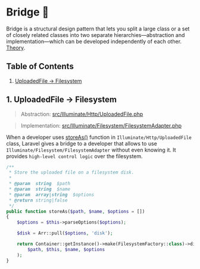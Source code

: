 # Bridge :bridge_at_night:

Bridge is a structural design pattern that lets you split a large class or a set of closely related classes into two separate hierarchies—abstraction and implementation—which can be developed independently of each other. [Theory](https://refactoring.guru/design-patterns/bridge).

## Table of Contents

1. [UploadedFile -> Filesystem](#1-uploadedfile---filesystem)

## 1. UploadedFile -> Filesystem

> Abstraction: [src/Illuminate/Http/UploadedFile.php](https://github.com/laravel/framework/blob/5cc435df7a99231b1504f100c9f55e44a08bd210/src/Illuminate/Http/UploadedFile.php)

> Implementation: [src/Illuminate/Filesystem/FilesystemAdapter.php](https://github.com/laravel/framework/blob/5cc435df7a99231b1504f100c9f55e44a08bd210/src/Illuminate/Filesystem/FilesystemAdapter.php)

When a developer uses [storeAs()](https://github.com/laravel/framework/blob/5cc435df7a99231b1504f100c9f55e44a08bd210/src/Illuminate/Http/UploadedFile.php#L72) function in `Illuminate/Http/UploadedFile` class, Laravel gives a bridge to a developer that allows to use `Illuminate/Filesystem/FilesystemAdapter` without even knowing it. It provides `high-level control logic` over the filesystem.

```php
/**
 * Store the uploaded file on a filesystem disk.
 *
 * @param  string  $path
 * @param  string  $name
 * @param  array|string  $options
 * @return string|false
 */
public function storeAs($path, $name, $options = [])
{
    $options = $this->parseOptions($options);

    $disk = Arr::pull($options, 'disk');

    return Container::getInstance()->make(FilesystemFactory::class)->disk($disk)->putFileAs(
        $path, $this, $name, $options
    );
}
```
